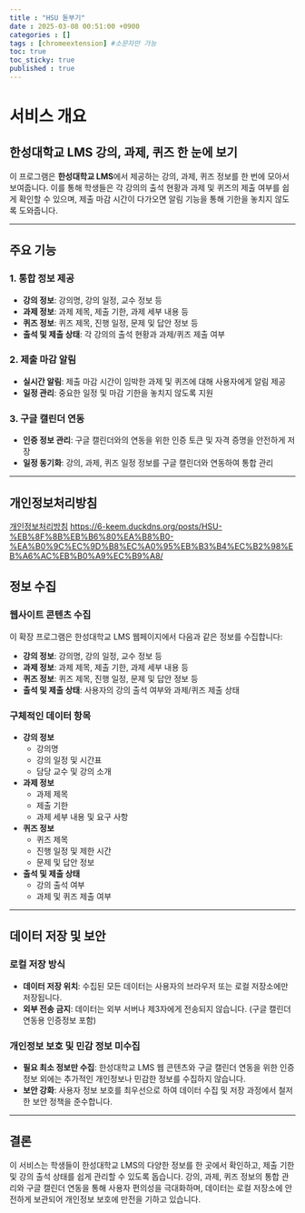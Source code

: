 ```yaml
---
title : "HSU 돋부기"
date : 2025-03-08 00:51:00 +0900
categories : []
tags : [chromeextension] #소문자만 가능
toc: true
toc_sticky: true
published : true
---
```


# 서비스 개요

## 한성대학교 LMS 강의, 과제, 퀴즈 한 눈에 보기

이 프로그램은 **한성대학교 LMS**에서 제공하는 강의, 과제, 퀴즈 정보를 한 번에 모아서 보여줍니다. 이를 통해 학생들은 각 강의의 출석 현황과 과제 및 퀴즈의 제출 여부를 쉽게 확인할 수 있으며, 제출 마감 시간이 다가오면 알림 기능을 통해 기한을 놓치지 않도록 도와줍니다.

---

## 주요 기능

### 1. 통합 정보 제공
- **강의 정보**: 강의명, 강의 일정, 교수 정보 등
- **과제 정보**: 과제 제목, 제출 기한, 과제 세부 내용 등
- **퀴즈 정보**: 퀴즈 제목, 진행 일정, 문제 및 답안 정보 등
- **출석 및 제출 상태**: 각 강의의 출석 현황과 과제/퀴즈 제출 여부

### 2. 제출 마감 알림
- **실시간 알림**: 제출 마감 시간이 임박한 과제 및 퀴즈에 대해 사용자에게 알림 제공
- **일정 관리**: 중요한 일정 및 마감 기한을 놓치지 않도록 지원

### 3. 구글 캘린더 연동
- **인증 정보 관리**: 구글 캘린더와의 연동을 위한 인증 토큰 및 자격 증명을 안전하게 저장
- **일정 동기화**: 강의, 과제, 퀴즈 일정 정보를 구글 캘린더와 연동하여 통합 관리

---

## 개인정보처리방침

[개인정보처리방침](https://6-keem.duckdns.org/posts/HSU-%EB%8F%8B%EB%B6%80%EA%B8%B0-%EA%B0%9C%EC%9D%B8%EC%A0%95%EB%B3%B4%EC%B2%98%EB%A6%AC%EB%B0%A9%EC%B9%A8/)
https://6-keem.duckdns.org/posts/HSU-%EB%8F%8B%EB%B6%80%EA%B8%B0-%EA%B0%9C%EC%9D%B8%EC%A0%95%EB%B3%B4%EC%B2%98%EB%A6%AC%EB%B0%A9%EC%B9%A8/

## 정보 수집

### 웹사이트 콘텐츠 수집
이 확장 프로그램은 한성대학교 LMS 웹페이지에서 다음과 같은 정보를 수집합니다:

- **강의 정보**: 강의명, 강의 일정, 교수 정보 등
- **과제 정보**: 과제 제목, 제출 기한, 과제 세부 내용 등
- **퀴즈 정보**: 퀴즈 제목, 진행 일정, 문제 및 답안 정보 등
- **출석 및 제출 상태**: 사용자의 강의 출석 여부와 과제/퀴즈 제출 상태

### 구체적인 데이터 항목
- **강의 정보**
  - 강의명
  - 강의 일정 및 시간표
  - 담당 교수 및 강의 소개
- **과제 정보**
  - 과제 제목
  - 제출 기한
  - 과제 세부 내용 및 요구 사항
- **퀴즈 정보**
  - 퀴즈 제목
  - 진행 일정 및 제한 시간
  - 문제 및 답안 정보
- **출석 및 제출 상태**
  - 강의 출석 여부
  - 과제 및 퀴즈 제출 여부

---

## 데이터 저장 및 보안

### 로컬 저장 방식
- **데이터 저장 위치**: 수집된 모든 데이터는 사용자의 브라우저 또는 로컬 저장소에만 저장됩니다.
- **외부 전송 금지**: 데이터는 외부 서버나 제3자에게 전송되지 않습니다. (구글 캘린더 연동용 인증정보 포함)

### 개인정보 보호 및 민감 정보 미수집
- **필요 최소 정보만 수집**: 한성대학교 LMS 웹 콘텐츠와 구글 캘린더 연동을 위한 인증정보 외에는 추가적인 개인정보나 민감한 정보를 수집하지 않습니다.
- **보안 강화**: 사용자 정보 보호를 최우선으로 하여 데이터 수집 및 저장 과정에서 철저한 보안 정책을 준수합니다.

---

## 결론

이 서비스는 학생들이 한성대학교 LMS의 다양한 정보를 한 곳에서 확인하고, 제출 기한 및 강의 출석 상태를 쉽게 관리할 수 있도록 돕습니다. 강의, 과제, 퀴즈 정보의 통합 관리와 구글 캘린더 연동을 통해 사용자 편의성을 극대화하며, 데이터는 로컬 저장소에 안전하게 보관되어 개인정보 보호에 만전을 기하고 있습니다.
